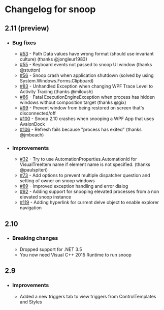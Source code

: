 ﻿# Changelog for snoop

## 2.11 (preview)
- ### Bug fixes
  -  [#53](../../issues/53) - Path Data values have wrong format (should use invariant culture) (thanks @jongleur1983)
  -  [#55](../../issues/55) - Keyboard events not passed to snoop UI window (thanks @stutton)
  -  [#56](../../issues/56) - Snoop crash when application shutdown (solved by using System.Windows.Forms.Clipboard)
  -  [#83](../../issues/83) - Unhandled Exception when changing WPF Trace Level to Activity Tracing (thanks @miloush)
  -  [#86](../../issues/86) - Fatal ExecutionEngineException when process has hidden windows without composition target (thanks @gix)
  -  [#99](../../issues/99) - Prevent window from being restored on screen that's disconnected/off
  -  [#100](../../issues/100) - Snoop 2.10 crashes when snooping a WPF App that uses AvalonDock
  -  [#106](../../issues/106) - Refresh fails because "process has exited" (thanks @jmbeach)

- ### Improvements
  -  [#32](../../issues/32) - Try to use AutomationProperties.AutomationId for VisualTreeItem name if element name is not specified. (thanks @paulspiteri)
  -  [#73](../../issues/73) - Add options to prevent multiple dispatcher question and setting of owner on snoop windows
  -  [#89](../../issues/89) - Improved exception handling and error dialog
  -  [#92](../../issues/92) - Adding support for snooping elevated processes from a non elevated snoop instance
  -  [#119](../../issues/119) - Adding hyperlink for current delve object to enable explorer navigation

## 2.10
- ### Breaking changes
  - Dropped support for .NET 3.5
  - You now need Visual C++ 2015 Runtime to run snoop

## 2.9
- ### Improvements
  - Added a new triggers tab to view triggers from ControlTemplates and Styles